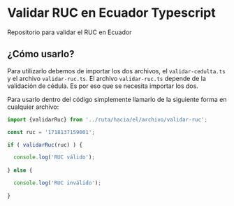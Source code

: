 # Validar RUC en Ecuador Typescript
Repositorio para validar el RUC en Ecuador
## ¿Cómo usarlo?
Para utilizarlo debemos de importar los dos archivos, el `validar-cedulta.ts` y el archivo `validar-ruc.ts`. El archivo `validar-ruc.ts` depende de la validación de cédula. Es por eso que se necesita importar los dos.

Para usarlo dentro del código simplemente llamarlo de la siguiente forma en cualquier archivo:


```javascript
import {validarRuc} from '../ruta/hacia/el/archivo/validar-ruc';

const ruc = '1718137159001';

if ( validarRuc(ruc) ) {

  console.log('RUC válido');
  
} else {

  console.log('RUC inválido');
  
}
```

